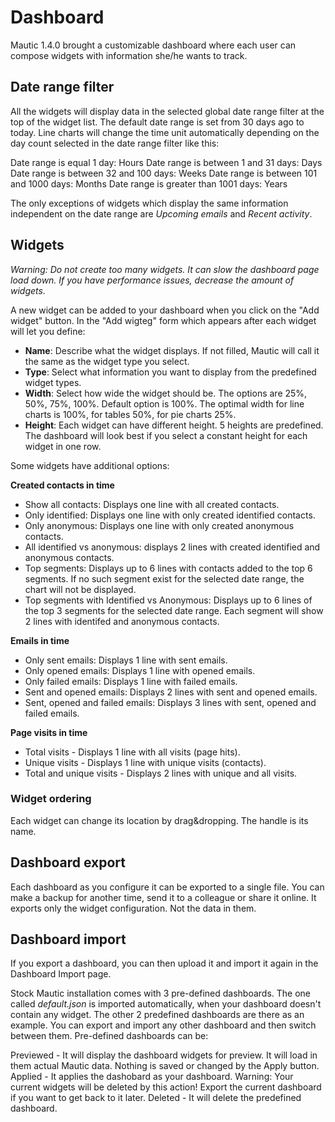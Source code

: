 # Dashboard

Mautic 1.4.0 brought a customizable dashboard where each user can compose widgets with information she/he wants to track.

## Date range filter

All the widgets will display data in the selected global date range filter at the top of the widget list. The default date range is set from 30 days ago to today. Line charts will change the time unit automatically depending on the day count selected in the date range filter like this:

Date range is equal 1 day: Hours
Date range is between 1 and 31 days: Days
Date range is between 32 and 100 days: Weeks
Date range is between 101 and 1000 days: Months
Date range is greater than 1001 days: Years
 
The only exceptions of widgets which display the same information independent on the date range are *Upcoming emails* and *Recent activity*.

## Widgets

*Warning: Do not create too many widgets. It can slow the dashboard page load down. If you have performance issues, decrease the amount of widgets.*

A new widget can be added to your dashboard when you click on the "Add widget" button. In the "Add wigteg" form which appears after each widget will let you define:

- **Name**: Describe what the widget displays. If not filled, Mautic will call it the same as the widget type you select.
- **Type**: Select what information you want to display from the predefined widget types.
- **Width**: Select how wide the widget should be. The options are 25%, 50%, 75%, 100%. Default option is 100%. The optimal width for line charts is 100%, for tables 50%, for pie charts 25%.
- **Height**: Each widget can have different height. 5 heights are predefined. The dashboard will look best if you select a constant height for each widget in one row.

Some widgets have additional options:

**Created contacts in time**
- Show all contacts: Displays one line with all created contacts.
- Only identified: Displays one line with only created identified contacts.
- Only anonymous: Displays one line with only created anonymous contacts.
- All identified vs anonymous: displays 2 lines with created identified and anonymous contacts.
- Top segments: Displays up to 6 lines with contacts added to the top 6 segments. If no such segment exist for the selected date range, the chart will not be displayed.
- Top segments with Identified vs Anonymous: Displays up to 6 lines of the top 3 segments for the selected date range. Each segment will show 2 lines with identifed and anonymous contacts.

**Emails in time**
- Only sent emails: Displays 1 line with sent emails.
- Only opened emails: Displays 1 line with opened emails.
- Only failed emails: Displays 1 line with failed emails.
- Sent and opened emails: Displays 2 lines with sent and opened emails.
- Sent, opened and failed emails: Displays 3 lines with sent, opened and failed emails.

**Page visits in time**
- Total visits - Displays 1 line with all visits (page hits).
- Unique visits - Displays 1 line with unique visits (contacts).
- Total and unique visits - Displays 2 lines with unique and all visits.

### Widget ordering

Each widget can change its location by drag&dropping. The handle is its name.

## Dashboard export

Each dashboard as you configure it can be exported to a single file. You can make a backup for another time, send it to a colleague or share it online. It exports only the widget configuration. Not the data in them.

## Dashboard import

If you export a dashboard, you can then upload it and import it again in the Dashboard Import page.

Stock Mautic installation comes with 3 pre-defined dashboards. The one called *default.json* is imported automatically, when your dashboard doesn't contain any widget. The other 2 predefined dashboards are there as an example. You can export and import any other dashboard and then switch between them. Pre-defined dashboards can be:

Previewed - It will display the dashboard widgets for preview. It will load in them actual Mautic data. Nothing is saved or changed by the Apply button.
Applied - It applies the dashobard as your dashboard. Warning: Your current widgets will be deleted by this action! Export the current dashboard if you want to get back to it later.
Deleted - It will delete the predefined dashboard.
